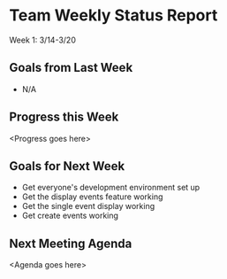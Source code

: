 # Team Weekly Status Report

Week 1: 3/14-3/20

## Goals from Last Week

* N/A

## Progress this Week

\<Progress goes here>

## Goals for Next Week

* Get everyone's development environment set up
* Get the display events feature working
* Get the single event display working
* Get create events working

## Next Meeting Agenda

\<Agenda goes here>
